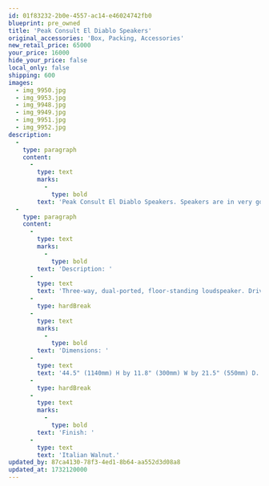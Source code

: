 ```yaml
---
id: 01f83232-2b0e-4557-ac14-e46024742fb0
blueprint: pre_owned
title: 'Peak Consult El Diablo Speakers'
original_accessories: 'Box, Packing, Accessories'
new_retail_price: 65000
your_price: 16000
hide_your_price: false
local_only: false
shipping: 600
images:
  - img_9950.jpg
  - img_9953.jpg
  - img_9948.jpg
  - img_9949.jpg
  - img_9951.jpg
  - img_9952.jpg
description:
  -
    type: paragraph
    content:
      -
        type: text
        marks:
          -
            type: bold
        text: 'Peak Consult El Diablo Speakers. Speakers are in very good physical and functional condition with original packing crates and spikes. Grills for one speaker are missing. Speakers sold as new for $65,000.00'
  -
    type: paragraph
    content:
      -
        type: text
        marks:
          -
            type: bold
        text: 'Description: '
      -
        type: text
        text: 'Three-way, dual-ported, floor-standing loudspeaker. Drive-units: 1" non–ferrofluid-cooled, soft-dome tweeter; 5" plastic-cone midrange unit; two 9" plastic-cone woofers. Crossover frequencies: 200Hz, 4800Hz. Frequency response: 20Hz–45kHz, –3dB. Sensitivity: 94dB/W/m. Nominal Impedance: 7 ohms.'
      -
        type: hardBreak
      -
        type: text
        marks:
          -
            type: bold
        text: 'Dimensions: '
      -
        type: text
        text: '44.5" (1140mm) H by 11.8" (300mm) W by 21.5" (550mm) D. Weight: 188 lbs (85.5kg).'
      -
        type: hardBreak
      -
        type: text
        marks:
          -
            type: bold
        text: 'Finish: '
      -
        type: text
        text: 'Italian Walnut.'
updated_by: 87ca4130-78f3-4ed1-8b64-aa552d3d08a8
updated_at: 1732120000
---
```

